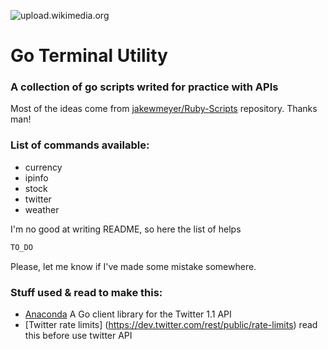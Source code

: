 ![upload.wikimedia.org](https://upload.wikimedia.org/wikipedia/commons/thumb/2/23/Golang.png/240px-Golang.png)
# Go Terminal Utility 

### A collection of go scripts writed for practice with APIs

Most of the ideas come from 
[jakewmeyer/Ruby-Scripts](https://github.com/jakewmeyer/Ruby-Scripts) repository.
Thanks man!

### List of commands available:
 * currency
 * ipinfo
 * stock
 * twitter
 * weather


I'm no good at writing README, so here the list of helps

```sh
TO_DO

```

Please, let me know if I've made some mistake somewhere.

### Stuff used & read to make this:
 * [Anaconda](http://github.com/ChimeraCoder/anaconda) A Go client library for the Twitter 1.1 API
 * [Twitter rate limits] (https://dev.twitter.com/rest/public/rate-limits) read this before use twitter API
